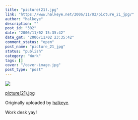 ```yaml
---
title: "picture(21).jpg"
link: "https://www.halkeye.net/2006/11/02/picture_21_jpg/"
author: "halkeye"
description: ""
post_id: "302"
date: "2006/11/02 15:35:42"
date_gmt: "2006/11/02 23:35:42"
comment_status: "open"
post_name: "picture_21_jpg"
status: "publish"
category: "Work"
tags: []
cover: "/cover-image.jpg"
post_type: "post"
---
```


![](http://static.flickr.com/105/287204397_fe2098cbea_m.jpg)
   

 
 [picture(21).jpg](http://www.flickr.com/photos/halkeye/287204397/)
   

 Originally uploaded by [halkeye](http://www.flickr.com/people/halkeye/).
 



Work desk yay!